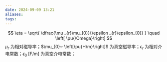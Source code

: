 ```yaml
---
date: 2024-09-09 13:21
aliases: 
tags: 
---
```

$$
\eta = \sqrt{ \dfrac{\mu _{r}\mu_{0}}{\epsilon _{r}\epsilon_{0}} } \quad \left[ \pu{\Omega}\right]
$$
$\mu _{r}$ 为相对磁导率；$\mu_{0}~ \left[\pu{H/m}\right]$ 为真空磁导率；$\epsilon _{r}$ 为相对介电常数；$\epsilon _{0}~ \left[ \mathrm{F/m} \right]$ 为真空介电常数；